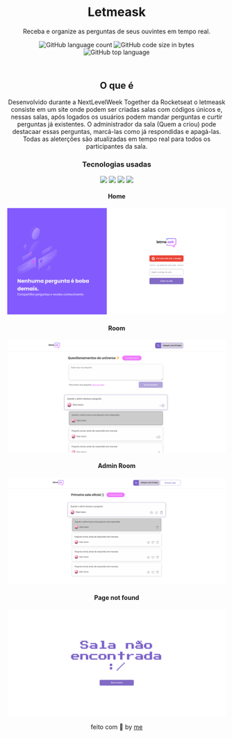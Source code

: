<header>
  <h1  align='center'>Letmeask</h1>
  <p  align='center'>Receba e organize as perguntas de seus ouvintes em tempo real.</p>
  <p align='center'>
  <img alt="GitHub language count" src="https://img.shields.io/github/languages/count/eliasinacio/letmeask">
  <img alt="GitHub code size in bytes" src="https://img.shields.io/github/languages/code-size/eliasinacio/letmeask?color=orange">
  <img alt="GitHub top language" src="https://img.shields.io/github/languages/top/eliasinacio/letmeask?color=green">
  </p>
</header>

<main>
  <h2  align='center'>O que é</h2>
  <p  align='center'>Desenvolvido durante a NextLevelWeek Together da Rocketseat o letmeask consiste em um site onde podem ser criadas salas com códigos únicos e, nessas salas, após logados os usuários podem mandar perguntas e curtir perguntas já existentes. O administrador da sala (Quem a criou) pode destacaar essas perguntas, marcá-las como já respondidas e apagá-las. Todas as aleterções são atualizadas em tempo real para todos os participantes da sala.
  </p>
  
  <h3 align='center'>Tecnologias usadas</h3>
  <p align='center'>
    <img src="https://img.icons8.com/officel/36/000000/react.png"/>
    <img src="https://img.icons8.com/color/36/000000/sass.png"/>
    <img src="https://img.icons8.com/color/36/000000/typescript.png"/>
    <img src="https://img.icons8.com/color/36/000000/firebase.png"/>
  </p>
  
  <h4  align='center'>Home</h4>
  <img src="https://github.com/eliasinacio/letmeask/blob/c07e86fe0e02f9e97b1486cb9867dd212bb6c452/src/assets/images/home.png" alt="Imagem da home do letme ask">

  <h4  align='center'>Room</h4>
  <img src="https://github.com/eliasinacio/letmeask/blob/c07e86fe0e02f9e97b1486cb9867dd212bb6c452/src/assets/images/user-non-admin.png" alt="imagem da sala vista por um usuário normal">

  <h4  align='center'>Admin Room</h4>
  <img src="https://github.com/eliasinacio/letmeask/blob/c07e86fe0e02f9e97b1486cb9867dd212bb6c452/src/assets/images/user-admin.png" alt="imagem da sala vista pelo admin">

  <h4  align='center'>Page not found</h4>
  <img src="https://github.com/eliasinacio/letmeask/blob/c07e86fe0e02f9e97b1486cb9867dd212bb6c452/src/assets/images/page-not-found.png" alt="imagem de página não encontrada">

</main>

<footer>
  <p align='center'>feito com 💙 by <a href="https://github.com/eliasinacio/">me</a></p>
</footer>
